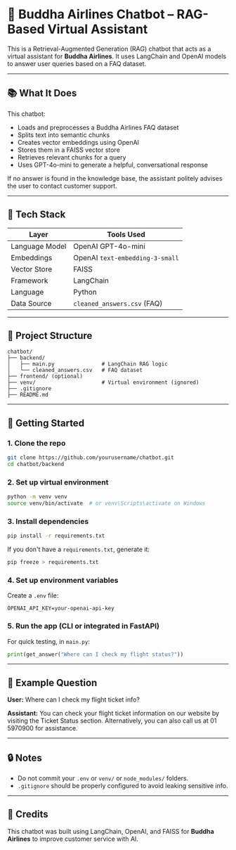 # 🛫 Buddha Airlines Chatbot – RAG-Based Virtual Assistant

This is a Retrieval-Augmented Generation (RAG) chatbot that acts as a virtual assistant for **Buddha Airlines**. It uses LangChain and OpenAI models to answer user queries based on a FAQ dataset.

---

## 📚 What It Does

This chatbot:

- Loads and preprocesses a Buddha Airlines FAQ dataset
- Splits text into semantic chunks
- Creates vector embeddings using OpenAI
- Stores them in a FAISS vector store
- Retrieves relevant chunks for a query
- Uses GPT-4o-mini to generate a helpful, conversational response

If no answer is found in the knowledge base, the assistant politely advises the user to contact customer support.

---

## 🧠 Tech Stack

| Layer          | Tools Used                      |
| -------------- | ------------------------------- |
| Language Model | OpenAI GPT-4o-mini              |
| Embeddings     | OpenAI `text-embedding-3-small` |
| Vector Store   | FAISS                           |
| Framework      | LangChain                       |
| Language       | Python                          |
| Data Source    | `cleaned_answers.csv` (FAQ)     |

---

## 📁 Project Structure

```
chatbot/
├── backend/
│   ├── main.py               # LangChain RAG logic
│   └── cleaned_answers.csv   # FAQ dataset
├── frontend/ (optional)
├── venv/                     # Virtual environment (ignored)
├── .gitignore
├── README.md
```

---

## 🚀 Getting Started

### 1. Clone the repo

```bash
git clone https://github.com/yourusername/chatbot.git
cd chatbot/backend
```

### 2. Set up virtual environment

```bash
python -m venv venv
source venv/bin/activate  # or venv\Scripts\activate on Windows
```

### 3. Install dependencies

```bash
pip install -r requirements.txt
```

If you don't have a `requirements.txt`, generate it:

```bash
pip freeze > requirements.txt
```

### 4. Set up environment variables

Create a `.env` file:

```
OPENAI_API_KEY=your-openai-api-key
```

### 5. Run the app (CLI or integrated in FastAPI)

For quick testing, in `main.py`:

```python
print(get_answer("Where can I check my flight status?"))
```

---

## 📝 Example Question

**User:** Where can I check my flight ticket info?

**Assistant:** You can check your flight ticket information on our website by visiting the Ticket Status section. Alternatively, you can also call us at 01 5970900 for assistance.

---

## 🔒 Notes

- Do not commit your `.env` or `venv/` or `node_modules/` folders.
- `.gitignore` should be properly configured to avoid leaking sensitive info.

---

## 🙏 Credits

This chatbot was built using LangChain, OpenAI, and FAISS for **Buddha Airlines** to improve customer service with AI.

